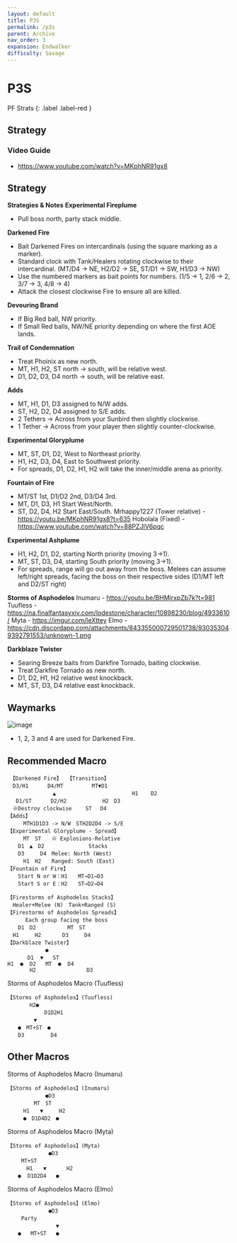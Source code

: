 ```yaml
---
layout: default
title: P3S
permalink: /p3s
parent: Archive
nav_order: 3
expansion: Endwalker
difficulty: Savage
---
```


# P3S

PF Strats 
{: .label .label-red }

## Strategy

### Video Guide 
- <https://www.youtube.com/watch?v=MKphNR91gx8>

## Strategy

__**Strategies & Notes**__
**Experimental Fireplume**
- Pull boss north, party stack middle.

**Darkened Fire**
- Bait Darkened Fires on intercardinals (using the square marking as a marker).
- Standard clock with Tank/Healers rotating clockwise to their intercardinal. (MT/D4 -> NE, H2/D2 -> SE, ST/D1 -> SW, H1/D3 -> NW)
- Use the numbered markers as bait points for numbers. (1/5 -> 1, 2/6 -> 2, 3/7 -> 3, 4/8 -> 4)
- Attack the closest clockwise Fire to ensure all are killed.

**Devouring Brand**
- If Big Red ball, NW priority.
- If Small Red balls, NW/NE priority depending on where the first AOE lands.

**Trail of Condemnation**
- Treat Phoinix as new north.
- MT, H1, H2, ST north -> south, will be relative west.
- D1, D2, D3, D4 north -> south, will be relative east. 

**Adds**
- MT, H1, D1, D3 assigned to N/W adds.
- ST, H2, D2, D4 assigned to S/E adds.
- 2 Tethers -> Across from your Sunbird then slightly clockwise.
- 1 Tether -> Across from your player then slightly counter-clockwise.

**Experimental Gloryplume**
- MT, ST, D1, D2, West to Northeast priority.
- H1, H2, D3, D4, East to Southwest priority.
- For spreads, D1, D2, H1, H2 will take the inner/middle arena as priority.

**Fountain of Fire**
- MT/ST 1st, D1/D2 2nd, D3/D4 3rd.
- MT, D1, D3, H1 Start West/North.
- ST, D2, D4, H2 Start East/South.
Mrhappy1227 (Tower relative) - <https://youtu.be/MKphNR91gx8?t=635>
Hobolala (Fixed) - <https://www.youtube.com/watch?v=88PZJIV6pqc>

**Experimental Ashplume**
- H1, H2, D1, D2, starting North priority (moving 3->1).
- MT, ST, D3, D4, starting South priority (moving 3->1).
- For spreads, range will go out away from the boss. Melees can assume left/right spreads, facing the boss on their respective sides (D1/MT left and D2/ST right)

**Storms of Asphodelos**
Inumaru - <https://youtu.be/BHMjrxpZb7k?t=981>
Tuufless - <https://na.finalfantasyxiv.com/lodestone/character/10898230/blog/4933610/>
Myta - <https://imgur.com/leXttey>
Elmo - <https://cdn.discordapp.com/attachments/843355000729501738/930353049392791553/unknown-1.png>

**Darkblaze Twister**
- Searing Breeze baits from Darkfire Tornado, baiting clockwise.
- Treat Darkfire Tornado as new north.
- D1, D2, H1, H2 relative west knockback.
- MT, ST, D3, D4 relative east knockback.

## Waymarks

![image](https://github.com/user-attachments/assets/6de0eca5-3032-437c-9eb5-0d83fe0396d1)
- 1, 2, 3 and 4 are used for Darkened Fire.

## Recommended Macro
```
　【Darkened Fire】　　【Transition】
　D3/H1      D4/MT　　    　MT▼D1
　           　▲　 　　                  H1    D2
　 D1/ST      D2/H2　   　     H2　D3
　※Destroy clockwise 　　ST　 D4
【Adds】
     MTH1D1D3 -> N/W　STH2D2D4 -> S/E
【Experimental Gloryplume - Spread】
　　　MT　ST　　※ Explosions-Relative
　　D1　▲　D2              Stacks
　　D3　　　D4　Melee: North (West)
　　　H1　H2　　Ranged: South (East)
【Fountain of Fire】
　　Start N or W：H1　　MT→D1→D3
　　Start S or E：H2　　ST→D2→D4
```
```
【Firestorms of Asphodelos Stacks】
　Healer+Melee (N)　Tank+Ranged (S)
【Firestorms of Asphodelos Spreads】
　    Each group facing the boss
　　D1　D2　　　　　　MT　ST
　H1　　　H2　　　　D3　　　D4
【Darkblaze Twister】
　　       　●
　　   D1  ▼   ST
H1  ●  D2   MT  ●  D4
       H2                D3
```
Storms of Asphodelos Macro (Tuufless)
```
【Storms of Asphodelos】(Tuufless)
　　  　H2●　　　　　　
　　　　　　　D1D2H1　　
　　　　　▼　　　　　　
　　●　MT+ST　●　　　　
　　D3　　　　　D4
```

## Other Macros
Storms of Asphodelos Macro (Inumaru)
```
【Storms of Asphodelos】(Inumaru)
　　　　　  　●D3
　　　　　MT　ST
　　　H1　　▼　　　H2
　　　●　D1D4D2　●
```
Storms of Asphodelos Macro (Myta)
```
【Storms of Asphodelos】(Myta)
　　  　      ●D3　　　　　
　　 MT+ST　　　                       
      H1　　▼　　   H2　　　
　　●  D1D2D4   ●　　　　
```
Storms of Asphodelos Macro (Elmo)
```
【Storms of Asphodelos】(Elmo)
　　  　      ●D3　　　　　
　　 Party　　　                       
            　　▼　　   　　　
　　●   MT+ST   ●　　
```
